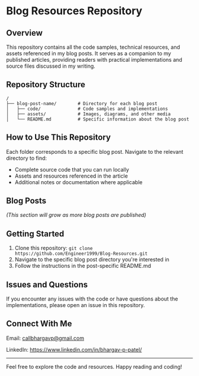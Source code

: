 # Blog Resources Repository

## Overview
This repository contains all the code samples, technical resources, and assets referenced in my blog posts. It serves as a companion to my published articles, providing readers with practical implementations and source files discussed in my writing.

## Repository Structure
```
/
├── blog-post-name/        # Directory for each blog post
│   ├── code/              # Code samples and implementations
│   ├── assets/            # Images, diagrams, and other media
│   └── README.md          # Specific information about the blog post
```

## How to Use This Repository
Each folder corresponds to a specific blog post. Navigate to the relevant directory to find:
- Complete source code that you can run locally
- Assets and resources referenced in the article
- Additional notes or documentation where applicable

## Blog Posts
*(This section will grow as more blog posts are published)*

## Getting Started
1. Clone this repository: `git clone https://github.com/Engineer1999/Blog-Resources.git`
2. Navigate to the specific blog post directory you're interested in
3. Follow the instructions in the post-specific README.md

## Issues and Questions
If you encounter any issues with the code or have questions about the implementations, please open an issue in this repository.

## Connect With Me
Email: callbhargavp@gmail.com

LinkedIn: https://www.linkedin.com/in/bhargav-p-patel/


---

Feel free to explore the code and resources. Happy reading and coding!
